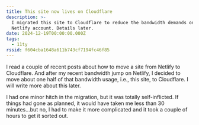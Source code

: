 ```yaml
---
title: This site now lives on Cloudflare
description: >-
  I migrated this site to Cloudflare to reduce the bandwidth demands on my
  Netlify account. Details later.
date: 2024-12-19T00:00:00.000Z
tags:
  - 11ty
rssid: f604cba1648a611b743cf7194fc46f85
---
```


I read a couple of recent posts about how to move a site from Netlify to Cloudflare. And after my recent bandwidth jump on Netlify, I decided to move about one half of that bandwidth usage, i.e., this site, to Cloudflare. I will write more about this later.

I had one minor hitch in the migration, but it was totally self-inflicted. If things had gone as planned, it would have taken me less than 30 minutes...but no, I had to make it more complicated and it took a couple of hours to get it sorted out.